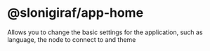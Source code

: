 # @slonigiraf/app-home

Allows you to change the basic settings for the application, such as language, the node to connect to and theme
